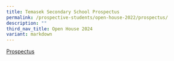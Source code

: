 ```yaml
---
title: Temasek Secondary School Prospectus
permalink: /prospective-students/open-house-2022/prospectus/
description: ""
third_nav_title: Open House 2024
variant: markdown
---
```

[Prospectus](https://online.fliphtml5.com/cjnla/zdiq/#p=1)